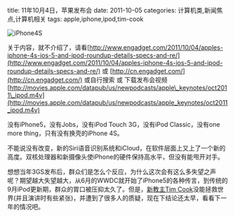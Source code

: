 title: 11年10月4日，苹果发布会
date: 2011-10-05
categories: 计算机类,新闻焦点,计算机相关
tags: apple,iphone,ipod,tim-cook

![](images/408A8D4928586EE6CE2CCF8CF7B8D761_579_602.jpg "iPhone4S")

关于内容，就不介绍了，请看[http://www.engadget.com/2011/10/04/apples-iphone-4s-ios-5-and-ipod-roundup-details-specs-and-re/](http://www.engadget.com/2011/10/04/apples-iphone-4s-ios-5-and-ipod-roundup-details-specs-and-re/) 或 [](http://www.engadget.com/2011/10/04/apples-iphone-4s-ios-5-and-ipod-roundup-details-specs-and-re/)[http://cn.engadget.com/](http://cn.engadget.com/) 或自行搜索 或 下载发布会视频[http://movies.apple.com/datapub/us/newpodcasts/apple\_keynotes/oct2011\_ipod.m4v](http://movies.apple.com/datapub/us/newpodcasts/apple_keynotes/oct2011_ipod.m4v)

没有iPhone5，没有Jobs，没有iPod Touch 3G，没有iPod Classic，没有one more thing，只有没有换壳的iPhone 4S。

不能说没有改变，新的Siri语音识别系统和iCloud，在软件层面上又上了一个新的高度。双核处理器和新摄像头使iPhone的硬件保持高水平，但没有能甩开对手。

想想当年3GS发布后，群众们是怎么个反应，为什么这次会有这么多失望之声呢？期望越大失望越大，从6月的WWDC就开始了iPhone5的各种传言，到传统的9月iPod更新期，群众的胃口被压抑太久了。但是，[新教主Tim Cook](http://www.apple.com/pr/bios/tim-cook.html)没能拯救世界(并且演讲时有些紧张)，并遭到了很多人的质疑，现在下结论还太早，看看下一年的情况吧。

